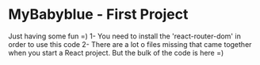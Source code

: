# MyBabyblue - First Project
Just having some fun =) 
1- You need to install the 'react-router-dom' in order to use this code
2- There are a lot o files missing that came together when you start a React project. But the bulk of the code is here =) 
